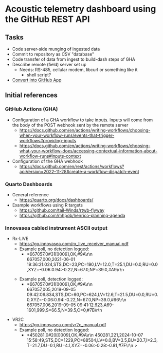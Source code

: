 # Acoustic telemetry dashboard using the GitHub REST API

## Tasks

  - Code server-side munging of ingested data
  - Commit to repository as CSV "database"
  - Code transfer of data from ingest to build-dash steps of GHA
  - Describe remote (field) server set up
    - Needs: RS-485, cellular modem, libcurl or something like it
      - shell script?
  - [Convert into GitHub App](https://docs.github.com/en/apps/creating-github-apps/registering-a-github-app/registering-a-github-app)

## Initial references

### GitHub Actions (GHA)

  - Configuration of a GHA workflow to take inputs. Inputs will come from the body of the POST webhook sent by the remote server
    - <https://docs.github.com/en/actions/writing-workflows/choosing-when-your-workflow-runs/events-that-trigger-workflows#providing-inputs>
    - <https://docs.github.com/en/actions/writing-workflows/choosing-what-your-workflow-does/accessing-contextual-information-about-workflow-runs#inputs-context>
  - Configuration of the GHA webhook
    - <https://docs.github.com/en/rest/actions/workflows?apiVersion=2022-11-28#create-a-workflow-dispatch-event>

### Quarto Dashboards

  - General reference
    - <https://quarto.org/docs/dashboards/>
  - Example workflows using R targets
    - <https://github.com/tail-Winds/rtwb-flyway>
    - <https://github.com/mhpob/henrico-planning-agenda>

### Innovasea cabled instrument ASCII output

  - Rx-LIVE
    - <https://go.innovasea.com/rx_live_receiver_manual.pdf>
    - Example poll, no detection logged:
      - *667057.0#31[0009],OK,#9A\r\n  
      667057,000,2021-06-01 19:36:21.024,STS,DC=23,PC=190,LV=12.0,T=25.1,DU=0.0,RU=0.0,XYZ=-0.06:0.94:-0.22,N=67.0,NP=39.0,#A9\r\n  
      >
    - Example poll, detection logged:
      - *667057.0#31[0009],OK,#9A\r\n  
      667057,005,2019-09-05 09:42:06.834,STS,DC=60,PC=624,LV=12.6,T=21.5,DU=0.0,RU=0.0,XYZ=-0.06:0.94:-0.22,N=67.0,NP=39.0,#66\r\n  
      667057,006,2019-09-05 09:41:12.623,A69-1601,999,S=66.5,N=39.5,C=0,#7B\r\n  
      >
  - VR2C
    - <https://go.innovasea.com/vr2c_manual.pdf>
    - Example poll, no detection logged:
      - *450281.0#20[0009],OK,#9A\r\n  450281,221,2024-10-07 15:58:49,STS,DC=1229,PC=88504,LV=0.0,BV=3.5,BU=20.7,I=2.3,T=21.7,DU=0.1,RU=4.1,XYZ=-0.06:-0.28:-0.81,#7F\r\n  >
